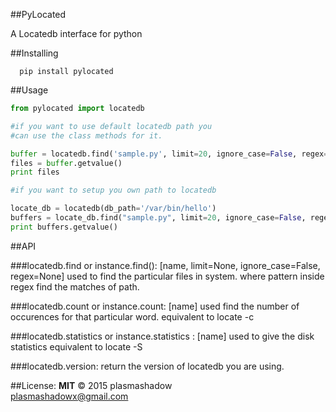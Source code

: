 ##PyLocated

A Locatedb interface for python

##Installing

```
  pip install pylocated

```

##Usage

```python
from pylocated import locatedb

#if you want to use default locatedb path you
#can use the class methods for it.

buffer = locatedb.find('sample.py', limit=20, ignore_case=False, regex=None)
files = buffer.getvalue()
print files

#if you want to setup you own path to locatedb

locate_db = locatedb(db_path='/var/bin/hello')
buffers = locate_db.find("sample.py", limit=20, ignore_case=False, regex=None)
print buffers.getvalue()

```

##API

###locatedb.find or instance.find(): [name, limit=None, ignore_case=False, regex=None]
   used to find the particular files in system.
   where pattern inside regex find the matches of path.
   
###locatedb.count or instance.count: [name]
   used find the number of occurences for that particular word.
   equivalent to locate -c

###locatedb.statistics or instance.statistics : [name]
   used to give the disk statistics
   equivalent to locate -S
   
###locatedb.version: 
   return the version of locatedb you are using.
   
   
##License:
  <b>MIT</b>
  &copy; 2015 plasmashadow  
  plasmashadowx@gmail.com
